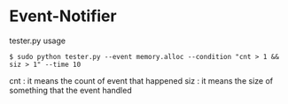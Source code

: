 # Event-Notifier

tester.py usage

    $ sudo python tester.py --event memory.alloc --condition "cnt > 1 && siz > 1" --time 10

cnt : it means the count of event that happened
siz : it means the size of something that the event handled
